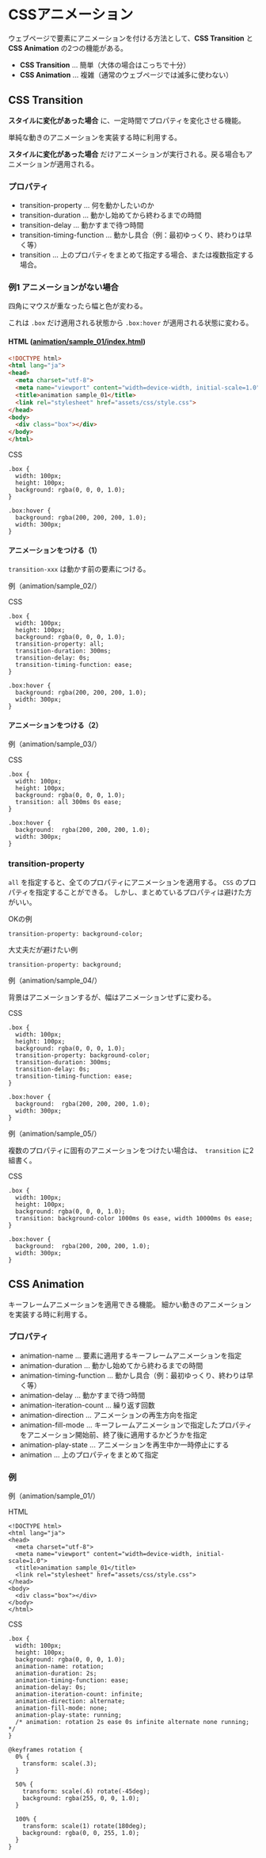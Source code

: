 # CSSアニメーション

ウェブページで要素にアニメーションを付ける方法として、__CSS Transition__ と __CSS Animation__ の2つの機能がある。

- __CSS Transition__ ... 簡単（大体の場合はこっちで十分）
- __CSS Animation__ ... 複雑（通常のウェブページでは滅多に使わない）

## CSS Transition

__スタイルに変化があった場合__ に、一定時間でプロパティを変化させる機能。

単純な動きのアニメーションを実装する時に利用する。

__スタイルに変化があった場合__ だけアニメーションが実行される。戻る場合もアニメーションが適用される。

### プロパティ

- transition-property ... 何を動かしたいのか
- transition-duration ... 動かし始めてから終わるまでの時間
- transition-delay ... 動かすまで待つ時間
- transition-timing-function ... 動かし具合（例：最初ゆっくり、終わりは早く等）
- transition ... 上のプロパティをまとめて指定する場合、または複数指定する場合。

### 例1 アニメーションがない場合

四角にマウスが重なったら幅と色が変わる。

これは `.box` だけ適用される状態から `.box:hover` が適用される状態に変わる。

#### HTML ([animation/sample_01/index.html](animation/sample_01/index.html))

````html
<!DOCTYPE html>
<html lang="ja">
<head>
  <meta charset="utf-8">
  <meta name="viewport" content="width=device-width, initial-scale=1.0">
  <title>animation sample_01</title>
  <link rel="stylesheet" href="assets/css/style.css">
</head>
<body>
  <div class="box"></div>
</body>
</html>
````

CSS
````
.box {
  width: 100px;
  height: 100px;
  background: rgba(0, 0, 0, 1.0);
}

.box:hover {
  background: rgba(200, 200, 200, 1.0);
  width: 300px;
}
````

#### アニメーションをつける（1）

`transition-xxx` は動かす前の要素につける。

例（animation/sample_02/）

CSS
````
.box {
  width: 100px;
  height: 100px;
  background: rgba(0, 0, 0, 1.0);
  transition-property: all;
  transition-duration: 300ms;
  transition-delay: 0s;
  transition-timing-function: ease;
}

.box:hover {
  background: rgba(200, 200, 200, 1.0);
  width: 300px;
}
````

#### アニメーションをつける（2）

例（animation/sample_03/）

CSS
````
.box {
  width: 100px;
  height: 100px;
  background: rgba(0, 0, 0, 1.0);
  transition: all 300ms 0s ease;
}

.box:hover {
  background:  rgba(200, 200, 200, 1.0);
  width: 300px;
}
````

### transition-property

`all` を指定すると、全てのプロパティにアニメーションを適用する。
`CSS` のプロパティを指定することができる。
しかし、まとめているプロパティは避けた方がいい。

OKの例

````
transition-property: background-color;
````

大丈夫だが避けたい例

````
transition-property: background;
````


例（animation/sample_04/）

背景はアニメーションするが、幅はアニメーションせずに変わる。

CSS
````
.box {
  width: 100px;
  height: 100px;
  background: rgba(0, 0, 0, 1.0);
  transition-property: background-color;
  transition-duration: 300ms;
  transition-delay: 0s;
  transition-timing-function: ease;
}

.box:hover {
  background:  rgba(200, 200, 200, 1.0);
  width: 300px;
}
````

例（animation/sample_05/）

複数のプロパティに固有のアニメーションをつけたい場合は、` transition` に2組書く。

CSS
````
.box {
  width: 100px;
  height: 100px;
  background: rgba(0, 0, 0, 1.0);
  transition: background-color 1000ms 0s ease, width 10000ms 0s ease;
}

.box:hover {
  background:  rgba(200, 200, 200, 1.0);
  width: 300px;
}
````


## CSS Animation

キーフレームアニメーションを適用できる機能。
細かい動きのアニメーションを実装する時に利用する。

### プロパティ

- animation-name ... 要素に適用するキーフレームアニメーションを指定
- animation-duration ... 動かし始めてから終わるまでの時間
- animation-timing-function ... 動かし具合（例：最初ゆっくり、終わりは早く等）
- animation-delay ... 動かすまで待つ時間
- animation-iteration-count ... 繰り返す回数
- animation-direction ... アニメーションの再生方向を指定
- animation-fill-mode ... キーフレームアニメーションで指定したプロパティをアニメーション開始前、終了後に適用するかどうかを指定
- animation-play-state ... アニメーションを再生中か一時停止にする
- animation ... 上のプロパティをまとめて指定

### 例

例（animation/sample_01/）

HTML
````
<!DOCTYPE html>
<html lang="ja">
<head>
  <meta charset="utf-8">
  <meta name="viewport" content="width=device-width, initial-scale=1.0">
  <title>animation sample_01</title>
  <link rel="stylesheet" href="assets/css/style.css">
</head>
<body>
  <div class="box"></div>
</body>
</html>
````

CSS
````
.box {
  width: 100px;
  height: 100px;
  background: rgba(0, 0, 0, 1.0);
  animation-name: rotation;
  animation-duration: 2s;
  animation-timing-function: ease;
  animation-delay: 0s;
  animation-iteration-count: infinite;
  animation-direction: alternate;
  animation-fill-mode: none;
  animation-play-state: running;
  /* animation: rotation 2s ease 0s infinite alternate none running; */
}

@keyframes rotation {
  0% {
    transform: scale(.3);
  }

  50% {
    transform: scale(.6) rotate(-45deg);
    background: rgba(255, 0, 0, 1.0);
  }

  100% {
    transform: scale(1) rotate(180deg);
    background: rgba(0, 0, 255, 1.0);
  }
}
````